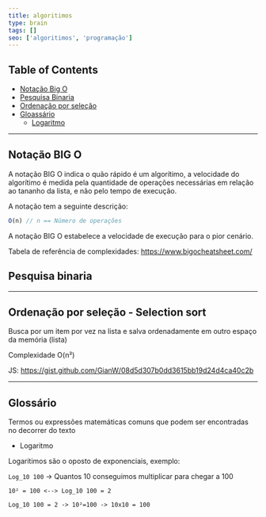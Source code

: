 ```yaml
---
title: algoritimos
type: brain
tags: []
seo: ['algoritimos', 'programação']
---
```


## Table of Contents

- [Notação Big O](#notacao-big-o)
- [Pesquisa Binaria](#pesquisa_binaria)
- [Ordenação por seleção](#ordenacao_selecao)
- [Gloassário](#glassario)
  - [Logaritmo](#logaritimo)


<hr>
<a name="notacao-big-o"></a>

## Notação BIG O

A notação BIG O indica o quão rápido é um algorítimo, a velocidade do algorítimo é medida pela quantidade de operações necessárias em relação ao tananho da lista, e não pelo tempo de execução. 

A notação tem a seguinte descrição:
```javascript
O(n) // n == Número de operações
```
A notação BIG O estabelece a velocidade de execução para o pior cenário.

Tabela de referência de complexidades: <a href="https://www.bigocheatsheet.com/">https://www.bigocheatsheet.com/ </a>

<a name="pesquisa_binaria"></a>

## Pesquisa binaria

<hr>
<a name="ordenacao_selecao"></a>

## Ordenação por seleção - Selection sort

Busca por um item por vez na lista e salva ordenadamente em outro espaço da memória (lista)

Complexidade O(n²)

JS: https://gist.github.com/GianW/08d5d307b0dd3615bb19d24d4ca40c2b

<hr>
<a name="glassario"></a>

## Glossário

Termos ou expressões matemáticas comuns que podem ser encontradas no decorrer do texto

<a name="logaritmo"></a>

* Logaritmo

Logaritimos são o oposto de exponenciais, exemplo:

`Log_10 100` -> Quantos 10 conseguimos multiplicar para chegar a 100
```
10² = 100 <--> Log_10 100 = 2

Log_10 100 = 2 -> 10²=100 -> 10x10 = 100
```
